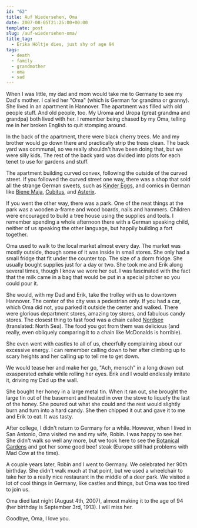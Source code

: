 ```yaml
---
id: "62"
title: Auf Wiedersehen, Oma
date: 2007-08-05T21:25:00+00:00
template: post
slug: /auf-wiedersehen-oma/
title_tag:
  - Erika Höltje dies, just shy of age 94
tags:
  - death
  - family
  - grandmother
  - oma
  - sad
---
```


When I was little, my dad and mom would take me to Germany to see my Dad's
mother. I called her "Oma" (which is German for grandma or granny). She lived in
an apartment in Hannover. The apartment was filled with old people stuff. And
old people, too. My Uroma and Uropa (great grandma and grandpa) both lived with
her. I remember being chased by my Oma, telling me in her broken English to quit
stomping around.

In the back of the apartment, there were black cherry trees. Me and my brother
would go down there and practically strip the trees clean. The back yard was
communal, so we really shouldn't have been doing that, but we were silly kids.
The rest of the back yard was divided into plots for each tenet to use for
gardens and stuff.

The apartment building curved convex, following the outside of the curved
street. If you followed the curved street one way, there was a shop that sold
all the strange German sweets, such as
<a href="http://en.wikipedia.org/wiki/Kinder_Surprise">Kinder Eggs</a>, and
comics in German like <a href="http://en.wikipedia.org/wiki/Maya_the_Bee">Biene
Maja</a>, <a href="http://en.wikipedia.org/wiki/Cubitus">Cubitus</a>, and
<a href="http://en.wikipedia.org/wiki/Asterix">Asterix</a>.

If you went the other way, there was a park. One of the neat things at the park
was a wooden a-frame and wood boards, nails and hammers. Children were
encouraged to build a tree house using the supplies and tools. I remember
spending a whole afternoon there with a German speaking child, neither of us
speaking the other language, but happily building a fort together.

Oma used to walk to the local market almost every day. The market was mostly
outside, though some of it was inside in small stores. She only had a small
fridge that fit under the counter top. The size of a dorm fridge. She usually
bought supplies just for a day or two. She took me and Erik along several times,
though I know we wore her out. I was fascinated with the fact that the milk came
in a bag that would be put in a special pitcher so you could pour it.

She would, with my Dad and Erik, take the trolley with us to downtown Hannover.
The center of the city was a pedestrian only. If you had a car, which Oma did
not, you parked it outside the center and walked. There were glorious department
stores, amazing toy stores, and fabulous candy stores. The closest thing to fast
food was a chain called <a href="http://www.nordsee.com/">Nordsee</a>
(translated: North Sea). The food you got from them was delicious (and really,
even obliquely comparing it to a chain like McDonalds is horrible).

She even went with castles to all of us, cheerfully complaining about our
excessive energy. I can remember calling down to her after climbing up to scary
heights and her calling up to tell me to get down.

We would tease her and make her go, "Ach, mensch" in a long drawn out
exasperated exhale while rolling her eyes. Erik and I would endlessly imitate
it, driving my Dad up the wall.

She bought her honey in a large metal tin. When it ran out, she brought the
large tin out of the basement and heated in over the stove to liquefy the last
of the honey. She poured out what she could and the rest would slightly burn and
turn into a hard candy. She then chipped it out and gave it to me and Erik to
eat. It was tasty.

After college, I didn't return to Germany for a while. However, when I lived in
San Antonio, Oma visited me and my wife, Robin. I was happy to see her. She
didn't walk so well any more, but we took here to see the
<a href="http://www.sabot.org/">Botanical Gardens</a> and got her some good beef
steak (Europe still had problems with Mad Cow at the time).

A couple years later, Robin and I went to Germany. We celebrated her 90th
birthday. She didn't walk much at that point, but we used a wheelchair to take
her to a really nice restaurant in the middle of a deer park. We visited a lot
of cool things in Germany, like castles and things, but Oma was too tired to
join us.

Oma died last night (August 4th, 2007), almost making it to the age of 94 (her
birthday is September 3rd, 1913). I will miss her.

Goodbye, Oma, I love you.
